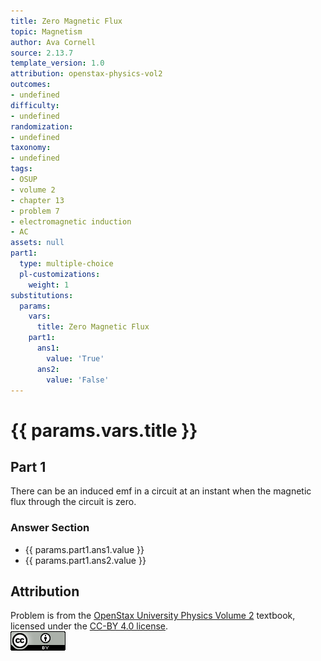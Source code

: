 ```yaml
---
title: Zero Magnetic Flux
topic: Magnetism
author: Ava Cornell
source: 2.13.7
template_version: 1.0
attribution: openstax-physics-vol2
outcomes:
- undefined
difficulty:
- undefined
randomization:
- undefined
taxonomy:
- undefined
tags:
- OSUP
- volume 2
- chapter 13
- problem 7
- electromagnetic induction
- AC
assets: null
part1:
  type: multiple-choice
  pl-customizations:
    weight: 1
substitutions:
  params:
    vars:
      title: Zero Magnetic Flux
    part1:
      ans1:
        value: 'True'
      ans2:
        value: 'False'
---
```

# {{ params.vars.title }}

## Part 1

There can be an induced emf in a circuit at an instant when the magnetic flux through the circuit is zero.

### Answer Section

- {{ params.part1.ans1.value }}
- {{ params.part1.ans2.value }}

## Attribution

Problem is from the [OpenStax University Physics Volume 2](https://openstax.org/details/books/university-physics-volume-2) textbook, licensed under the [CC-BY 4.0 license](https://creativecommons.org/licenses/by/4.0/).<br>![Image representing the Creative Commons 4.0 BY license.](https://raw.githubusercontent.com/firasm/bits/master/by.png)